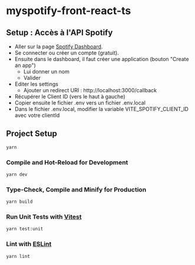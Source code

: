 
# myspotify-front-react-ts

## Setup : Accès à l'API Spotify

* Aller sur la page [Spotify Dashboard](https://developer.spotify.com/dashboard).
* Se connecter ou créer un compte (gratuit).
* Ensuite dans le dashboard, il faut créer une application (bouton "Create an app")
    * Lui donner un nom
    * Valider
* Editer les settings
    * Ajouter un redirect URI : http://localhost:3000/callback
* Récupérer le Client ID (vers le haut à gauche)
* Copier ensuite le fichier .env vers un fichier .env.local
* Dans le fichier .env.local, modifier la variable VITE_SPOTIFY_CLIENT_ID avec votre clientId

## Project Setup

```sh
yarn
```

### Compile and Hot-Reload for Development

```sh
yarn dev
```

### Type-Check, Compile and Minify for Production

```sh
yarn build
```

### Run Unit Tests with [Vitest](https://vitest.dev/)

```sh
yarn test:unit
```

### Lint with [ESLint](https://eslint.org/)

```sh
yarn lint
```
